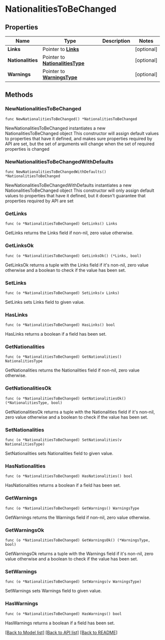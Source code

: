 # NationalitiesToBeChanged

## Properties

Name | Type | Description | Notes
------------ | ------------- | ------------- | -------------
**Links** | Pointer to [**Links**](Links.md) |  | [optional] 
**Nationalities** | Pointer to [**NationalitiesType**](NationalitiesType.md) |  | [optional] 
**Warnings** | Pointer to [**WarningsType**](WarningsType.md) |  | [optional] 

## Methods

### NewNationalitiesToBeChanged

`func NewNationalitiesToBeChanged() *NationalitiesToBeChanged`

NewNationalitiesToBeChanged instantiates a new NationalitiesToBeChanged object
This constructor will assign default values to properties that have it defined,
and makes sure properties required by API are set, but the set of arguments
will change when the set of required properties is changed

### NewNationalitiesToBeChangedWithDefaults

`func NewNationalitiesToBeChangedWithDefaults() *NationalitiesToBeChanged`

NewNationalitiesToBeChangedWithDefaults instantiates a new NationalitiesToBeChanged object
This constructor will only assign default values to properties that have it defined,
but it doesn't guarantee that properties required by API are set

### GetLinks

`func (o *NationalitiesToBeChanged) GetLinks() Links`

GetLinks returns the Links field if non-nil, zero value otherwise.

### GetLinksOk

`func (o *NationalitiesToBeChanged) GetLinksOk() (*Links, bool)`

GetLinksOk returns a tuple with the Links field if it's non-nil, zero value otherwise
and a boolean to check if the value has been set.

### SetLinks

`func (o *NationalitiesToBeChanged) SetLinks(v Links)`

SetLinks sets Links field to given value.

### HasLinks

`func (o *NationalitiesToBeChanged) HasLinks() bool`

HasLinks returns a boolean if a field has been set.

### GetNationalities

`func (o *NationalitiesToBeChanged) GetNationalities() NationalitiesType`

GetNationalities returns the Nationalities field if non-nil, zero value otherwise.

### GetNationalitiesOk

`func (o *NationalitiesToBeChanged) GetNationalitiesOk() (*NationalitiesType, bool)`

GetNationalitiesOk returns a tuple with the Nationalities field if it's non-nil, zero value otherwise
and a boolean to check if the value has been set.

### SetNationalities

`func (o *NationalitiesToBeChanged) SetNationalities(v NationalitiesType)`

SetNationalities sets Nationalities field to given value.

### HasNationalities

`func (o *NationalitiesToBeChanged) HasNationalities() bool`

HasNationalities returns a boolean if a field has been set.

### GetWarnings

`func (o *NationalitiesToBeChanged) GetWarnings() WarningsType`

GetWarnings returns the Warnings field if non-nil, zero value otherwise.

### GetWarningsOk

`func (o *NationalitiesToBeChanged) GetWarningsOk() (*WarningsType, bool)`

GetWarningsOk returns a tuple with the Warnings field if it's non-nil, zero value otherwise
and a boolean to check if the value has been set.

### SetWarnings

`func (o *NationalitiesToBeChanged) SetWarnings(v WarningsType)`

SetWarnings sets Warnings field to given value.

### HasWarnings

`func (o *NationalitiesToBeChanged) HasWarnings() bool`

HasWarnings returns a boolean if a field has been set.


[[Back to Model list]](../README.md#documentation-for-models) [[Back to API list]](../README.md#documentation-for-api-endpoints) [[Back to README]](../README.md)


